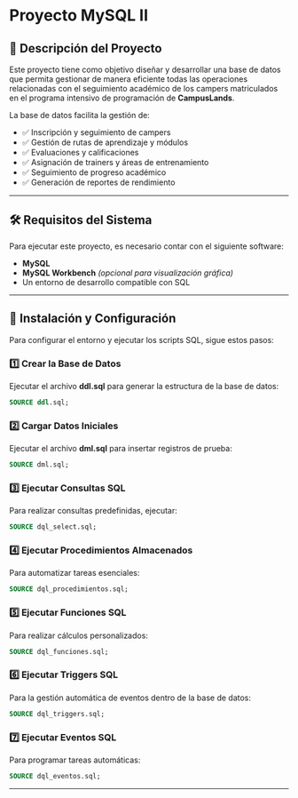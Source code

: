 # Proyecto MySQL II

## 📌 Descripción del Proyecto

Este proyecto tiene como objetivo diseñar y desarrollar una base de datos que permita gestionar de manera eficiente todas las operaciones relacionadas con el seguimiento académico de los campers matriculados en el programa intensivo de programación de **CampusLands**.

La base de datos facilita la gestión de:

- ✅ Inscripción y seguimiento de campers
- ✅ Gestión de rutas de aprendizaje y módulos
- ✅ Evaluaciones y calificaciones
- ✅ Asignación de trainers y áreas de entrenamiento
- ✅ Seguimiento de progreso académico
- ✅ Generación de reportes de rendimiento

---

## 🛠 Requisitos del Sistema
Para ejecutar este proyecto, es necesario contar con el siguiente software:

- **MySQL** 
- **MySQL Workbench** *(opcional para visualización gráfica)*
- Un entorno de desarrollo compatible con SQL

---

## 🚀 Instalación y Configuración

Para configurar el entorno y ejecutar los scripts SQL, sigue estos pasos:

### 1️⃣ Crear la Base de Datos
Ejecutar el archivo **ddl.sql** para generar la estructura de la base de datos:
```sql
SOURCE ddl.sql;
```

### 2️⃣ Cargar Datos Iniciales
Ejecutar el archivo **dml.sql** para insertar registros de prueba:
```sql
SOURCE dml.sql;
```

### 3️⃣ Ejecutar Consultas SQL
Para realizar consultas predefinidas, ejecutar:
```sql
SOURCE dql_select.sql;
```

### 4️⃣ Ejecutar Procedimientos Almacenados
Para automatizar tareas esenciales:
```sql
SOURCE dql_procedimientos.sql;
```

### 5️⃣ Ejecutar Funciones SQL
Para realizar cálculos personalizados:
```sql
SOURCE dql_funciones.sql;
```

### 6️⃣ Ejecutar Triggers SQL
Para la gestión automática de eventos dentro de la base de datos:
```sql
SOURCE dql_triggers.sql;
```

### 7️⃣ Ejecutar Eventos SQL
Para programar tareas automáticas:
```sql
SOURCE dql_eventos.sql;
```

---


